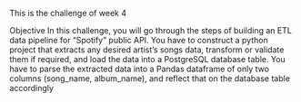 This is the challenge of week 4

Objective
In this challenge, you will go through the steps of building an ETL data
pipeline for “Spotify” public API. You have to construct a python project
that extracts any desired artist’s songs data, transform or validate
them if required, and load the data into a PostgreSQL database table.
You have to parse the extracted data into a Pandas dataframe of only
two columns (song_name, album_name), and reflect that on the
database table accordingly


